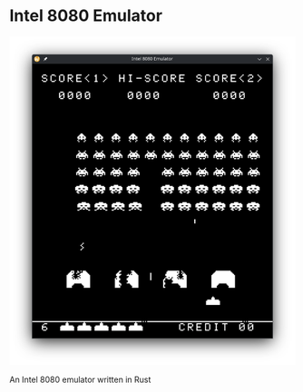 # Intel 8080 Emulator

![A screenshot of the emulator](./screenshot.png)

An Intel 8080 emulator written in Rust